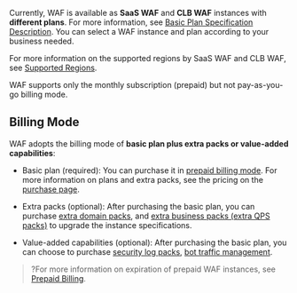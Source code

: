 Currently, WAF is available as **SaaS WAF** and **CLB WAF** instances with **different plans**. For more information, see [Basic Plan Specification Description](https://intl.cloud.tencent.com/document/product/627/47799#basic-plan-pricing). You can select a WAF instance and plan according to your business needed.

For more information on the supported regions by SaaS WAF and CLB WAF, see [Supported Regions](https://intl.cloud.tencent.com/document/product/627/38085).

WAF supports only the monthly subscription (prepaid) but not pay-as-you-go billing mode.

## Billing Mode
WAF adopts the billing mode of **basic plan plus extra packs or value-added capabilities**:
- Basic plan (required): You can purchase it in [prepaid billing mode](https://intl.cloud.tencent.com/document/product/555/42701). For more information on plans and extra packs, see the pricing on the [purchase page](https://buy.cloud.tencent.com/buy/waf).
- Extra packs (optional): After purchasing the basic plan, you can purchase [extra domain packs](https://intl.cloud.tencent.com/document/product/627/47799#extra-domain-pack.3Ca-id.3D.22ym.22.3E.3C.2Fa.3E), and [extra business packs (extra QPS packs)](https://intl.cloud.tencent.com/document/product/627/47799#extra-business-pack-(extra-qps-pack).3Ca-id.3D.22qps.22.3E.3C.2Fa.3E) to upgrade the instance specifications.

- Value-added capabilities (optional): After purchasing the basic plan, you can choose to purchase [security log packs](https://intl.cloud.tencent.com/document/product/627/47799#security-log-pack.3Ca-id.3D.22rz.22.3E.3C.2Fa.3E), [bot traffic management](https://intl.cloud.tencent.com/document/product/627/47799#bot-behavior-management.3Ca-id.3D.22bot.22.3E.3C.2Fa.3E).

>?For more information on expiration of prepaid WAF instances, see [Prepaid Billing](https://intl.cloud.tencent.com/document/product/555/42701).

